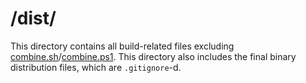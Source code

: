 # /dist/

This directory contains all build-related files excluding [combine.sh](/combine.sh)/[combine.ps1](/combine.ps1). This directory also includes the final binary distribution files, which are `.gitignore`-d.
